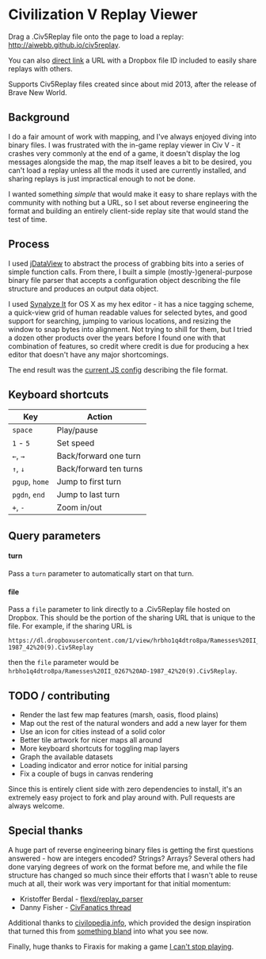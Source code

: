 # Civilization V Replay Viewer

Drag a .Civ5Replay file onto the page to load a replay: http://aiwebb.github.io/civ5replay.

You can also [direct link](http://aiwebb.github.io/civ5replay/?file=hrbho1q4dtro8pa/Ramesses%20II_0267%20AD-1987_42%20(9).Civ5Replay&turn=177) a URL with a Dropbox file ID included to easily share replays with others.

Supports Civ5Replay files created since about mid 2013, after the release of Brave New World.

## Background

I do a fair amount of work with mapping, and I've always enjoyed diving into binary files. I was frustrated with the in-game replay viewer in Civ V - it crashes very commonly at the end of a game, it doesn't display the log messages alongside the map, the map itself leaves a bit to be desired, you can't load a replay unless all the mods it used are currently installed, and sharing replays is just impractical enough to not be done.

I wanted something *simple* that would make it easy to share replays with the community with nothing but a URL, so I set about reverse engineering the format and building an entirely client-side replay site that would stand the test of time.

## Process

I used [jDataView](https://github.com/jDataView/jDataView) to abstract the process of grabbing bits into a series of simple function calls. From there, I built a simple (mostly-)general-purpose binary file parser that accepts a configuration object describing the file structure and produces an output data object.

I used [Synalyze It](https://www.synalysis.net/) for OS X as my hex editor - it has a nice tagging scheme, a quick-view grid of human readable values for selected bytes, and good support for searching, jumping to various locations, and resizing the window to snap bytes into alignment. Not trying to shill for them, but I tried a dozen other products over the years before I found one with that combination of features, so credit where credit is due for producing a hex editor that doesn't have any major shortcomings.

The end result was the [current JS config](https://github.com/aiwebb/civ5replay/blob/gh-pages/js/Replay.js#L12) describing the file format.

## Keyboard shortcuts

Key            | Action
-------------- | ------------
`space`        | Play/pause
`1` - `5`      | Set speed
`←`, `→`       | Back/forward one turn
`↑`, `↓`       | Back/forward ten turns
`pgup`, `home` | Jump to first turn
`pgdn`, `end`  | Jump to last turn
`+`, `-`       | Zoom in/out

## Query parameters

#### turn

Pass a `turn` parameter to automatically start on that turn.

#### file

Pass a `file` parameter to link directly to a .Civ5Replay file hosted on Dropbox. This should be the portion of the sharing URL that is unique to the file. For example, if the sharing URL is

    https://dl.dropboxusercontent.com/1/view/hrbho1q4dtro8pa/Ramesses%20II_0267%20AD-1987_42%20(9).Civ5Replay

then the `file` parameter would be `hrbho1q4dtro8pa/Ramesses%20II_0267%20AD-1987_42%20(9).Civ5Replay`.

## TODO / contributing

- Render the last few map features (marsh, oasis, flood plains)
- Map out the rest of the natural wonders and add a new layer for them
- Use an icon for cities instead of a solid color
- Better tile artwork for nicer maps all around
- More keyboard shortcuts for toggling map layers
- Graph the available datasets
- Loading indicator and error notice for initial parsing
- Fix a couple of bugs in canvas rendering

Since this is entirely client side with zero dependencies to install, it's an extremely easy project to fork and play around with. Pull requests are always welcome.

## Special thanks
A huge part of reverse engineering binary files is getting the first questions answered - how are integers encoded? Strings? Arrays? Several others had done varying degrees of work on the format before me, and while the file structure has changed so much since their efforts that I wasn't able to reuse much at all, their work was very important for that initial momentum:

- Kristoffer Berdal - [flexd/replay_parser](https://github.com/flexd/replay_parser)
- Danny Fisher - [CivFanatics thread](http://forums.civfanatics.com/showthread.php?t=388160)

Additional thanks to [civilopedia.info](http://www.civilopedia.info/), which provided the design inspiration that turned this from [something bland](https://i.imgur.com/efkyaiI.png) into what you see now.

Finally, huge thanks to Firaxis for making a game [I can't stop playing](http://i.imgur.com/Xk3jrll.png).
